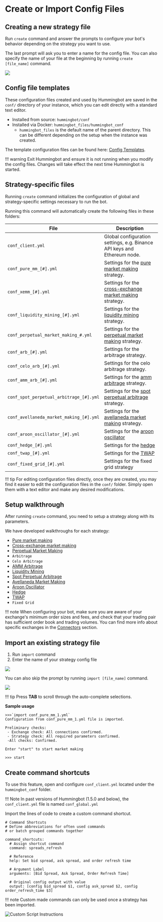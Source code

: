 # Create or Import Config Files

## Creating a new strategy file

Run `create` command and answer the prompts to configure your bot's behavior depending on the strategy you want to use.

The last prompt will ask you to enter a name for the config file. You can also specify the name of your file at the beginning by running `create [file_name]` command.

![](/assets/img/create-file-name.png)

## Config file templates

These configuration files created and used by Hummingbot are saved in the `conf/` directory of your instance, which you can edit directly with a standard text editor.

- Installed from source: `hummingbot/conf`
- Installed via Docker: `hummingbot_files/hummingbot_conf`
  - `hummingbot_files` is the default name of the parent directory. This can be different depending on the setup
    when the instance was created.

The template configuration files can be found here: [Config Templates](https://github.com/hummingbot/hummingbot/tree/master/hummingbot/templates).

!!! warning
    Exit Hummingbot and ensure it is not running when you modify the config files. Changes will take effect the next time Hummingbot is started.

## Strategy-specific files

Running `create` command initializes the configuration of global and strategy-specific settings necessary to run the bot.

Running this command will automatically create the following files in these folders:

| File                                    | Description                                                                                          |
| --------------------------------------- | ---------------------------------------------------------------------------------------------------- |
| `conf_client.yml`                       | Global configuration settings, e.g. Binance API keys and Ethereum node.                              |
| `conf_pure_mm_[#].yml`                  | Settings for the [pure market making](/strategies/pure-market-making/) strategy.                     |
| `conf_xemm_[#].yml`                     | Settings for the [cross-exchange market making](/strategies/cross-exchange-market-making/) strategy. |
| `conf_liquidity_mining_[#].yml`         | Settings for the [liquidity mining](/strategies/liquidity-mining/) strategy.                         |
| `conf_perpetual_market_making_#.yml`    | Settings for the [perpetual market making](/strategies/perpetual-market-making) strategy.            |
| `conf_arb_[#].yml`                      | Settings for the arbitrage strategy.                                       |
| `conf_celo_arb_[#].yml`                 | Settings for the celo arbitrage strategy.                                   |
| `conf_amm_arb_[#].yml`                  | Settings for the [amm arbitrage](/strategies/amm-arbitrage/) strategy.                                     |
| `conf_spot_perpetual_arbitrage_[#].yml` | Settings for the [spot perpetual arbitrage](/strategies/spot-perpetual-arbitrage/) strategy.         |
| `conf_avellaneda_market_making_[#].yml` | Settings for the [avellaneda market making](/strategies/avellaneda-market-making/) strategy.         |
| `conf_aroon_oscillator_[#].yml`         | Settings for the [aroon oscillator](/strategies/aroon-oscillator/) |
| `conf_hedge_[#].yml`                    | Settings for the [hedge](/strategies/hedge/)                       |
| `conf_twap_[#].yml`                     | Settings for the [TWAP](/strategies/twap/)                         |
| `conf_fixed_grid_[#].yml`               | Settings for the fixed grid strategy             |

!!! tip
    For editing configuration files directly, once they are created, you may find it easier to edit the configuration files in the `conf/` folder. Simply open them with a text editor and make any desired modifications.

## Setup walkthrough

After running `create` command, you need to setup a strategy along with its parameters.

We have developed walkthroughs for each strategy:

- [Pure market making](/strategies/pure-market-making)
- [Cross-exchange market making](/strategies/cross-exchange-market-making)
- [Perpetual Market Making](/strategies/perpetual-market-making)
- `Arbitrage`
- `Celo Arbitrage`
- [AMM Arbitrage](/strategies/amm-arbitrage/)
- [Liquidity Mining](/strategies/liquidity-mining/)
- [Spot Perpetual Arbitrage](/strategies/spot-perpetual-arbitrage/)
- [Avellaneda Market Making](/strategies/avellaneda-market-making/)
- [Aroon Oscillator](/strategies/aroon-oscillator/)
- [Hedge](/strategies/hedge/)
- [TWAP](/strategies/twap/)
- `Fixed Grid`

!!! note
    When configuring your bot, make sure you are aware of your exchange's minimum order sizes and fees, and check that your trading pair has sufficient order book and trading volumes. You can find more info about specific exchanges in the [Connectors](/exchanges/) section.

## Import an existing strategy file

1. Run `import` command
2. Enter the name of your strategy config file

![](/assets/img/import-command.png)

You can also skip the prompt by running `import [file_name]` command.

![](/assets/img/import-file-name.png)

!!! tip
    Press **TAB** to scroll through the auto-complete selections.

**Sample usage**

```
>>>`import conf_pure_mm_1.yml`
Configuration from conf_pure_mm_1.yml file is imported.

Preliminary checks:
 - Exchange check: All connections confirmed.
 - Strategy check: All required parameters confirmed.
 -All checks: Confirmed.

Enter "start" to start market making

>>> start

```

## Create command shortcuts

To use this feature, open and configure `conf_client.yml` located under the `hummingbot_conf` folder.

!!! Note
    In past versions of Hummingbot (1.5.0 and below), the `conf_client.yml` file is named `conf_global.yml`

Import the lines of code to create a custom command shortcut.

```
# Command Shortcuts
# Define abbreviations for often used commands
# or batch grouped commands together

command_shortcuts:
  # Assign shortcut command
  command: spreads_refresh

  # Reference
  help: Set bid spread, ask spread, and order refresh time

  # Argument Label
  arguments: [Bid Spread, Ask Spread, Order Refresh Time]

  # Original config output with value
  output: [config bid_spread $1, config ask_spread $2, config order_refresh_time $3]
```

!!! note
    Custom made commands can only be used once a strategy has been imported.

![Custom Script Instructions](/assets/img/script-command.gif)
